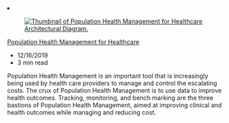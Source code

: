 <!-- This file is automatically generated by build/architectures/build_index.py. Any updates will be lost. -->

<!-- markdownlint-disable MD033 -->

<li class="grid-item item-column" data-categories="AI + Machine Learning ">
<article class="card">
    <div class="card-header has-margin-bottom-none" aria-hidden="true">
        <figure class="image diagram has-height-175 has-overflow-hidden level">
            <a href="/azure/architecture/solution-ideas/articles/population-health-management-for-healthcare"><img src="/azure/architecture/browse/thumbs/population-health-management-for-healthcare.png" class="diagram" alt="Thumbnail of Population Health Management for Healthcare Architectural Diagram." data-linktype="relative-path"></a>
        </figure>
    </div>
    <div class="card-content">
        <a class="card-content-title has-margin-top-none" href="/azure/architecture/solution-ideas/articles/population-health-management-for-healthcare">
            <p>Population Health Management for Healthcare</p>
        </a>
        <ul class="card-content-metadata">
            <li>12/16/2019</li>
            <li>3 min read</li>
        </ul>
        <p class="card-content-description">Population Health Management is an important tool that is increasingly being used by health care providers to manage and control the escalating costs. The crux of Population Health Management is to use data to improve health outcomes. Tracking, monitoring, and bench marking are the three bastions of Population Health Management, aimed at improving clinical and health outcomes while managing and reducing cost.</p>
        <div class="bottom-to-top-fade is-hidden-mobile"></div>
    </div>
</article>
</li>

